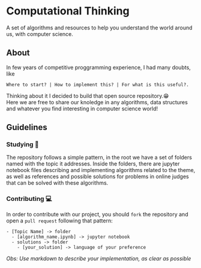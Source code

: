 # Computational Thinking
A set of algorithms and resources to help you understand the world around us, with computer science.

## About
In few years of competitive proggramming experience, I had many doubts, like 
```
Where to start? | How to implement this? | For what is this useful?.
```
Thinking about it I decided to build that open source repository.😁<br />
Here we are free to share our knoledge in any algorithms, data structures and whatever you find interesting in computer science world!

## Guidelines
### Studying 📖

The repository follows a simple pattern, in the root we have a set of folders named with the topic it addresses. Inside the folders, there are jupyter notebook files describing and implementing algorithms related to the theme, as well as references and possible solutions for problems in online judges that can be solved with these algorithms.

### Contributing 💻

In order to contribute with our project, you should `fork` the repository and open a `pull request` following that pattern:
```
- [Topic Name] -> folder
  - [algorithm_name.ipynb] -> jupyter notebook
  - solutions -> folder
    - [your_solution] -> language of your preference
```
*Obs: Use markdown to describe your implementation, as clear as possible*
